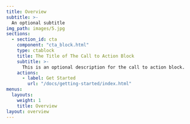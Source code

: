 ```yaml
---
title: Overview
subtitle: >-
  An optional subtitle
img_path: images/5.jpg
sections:
  - section_id: cta
    component: "cta_block.html"
    type: ctablock
    title: The Title of The Call to Action Block
    subtitle: >-
      This is an optional description for the call to action block.
    actions:
      - label: Get Started
        url: "/docs/getting-started/index.html"
menus:
  layouts:
    weight: 1
    title: Overview
layout: overview
---
```

